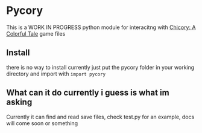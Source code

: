 # Pycory

This is a WORK IN PROGRESS python module for interacitng with [Chicory: A Colorful Tale](https://chicorygame.com) game files

## Install

there is no way to install currently just put the pycory folder in your working directory and import with `import pycory`

## What can it do currently i guess is what im asking

Currently it can find and read save files, check test.py for an example, docs will come soon or something